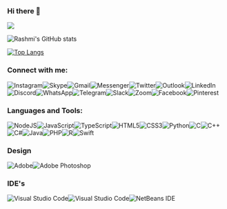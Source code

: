 ### Hi there 👋

![](https://komarev.com/ghpvc/?username=rashmi-jay)


![Rashmi's GitHub stats](https://github-readme-stats.vercel.app/api?username=rashmi-jay&show_icons=true&theme=tokyonight)

[![Top Langs](https://github-readme-stats.vercel.app/api/top-langs/?username=rashmi-jay)](https://github.com/rashmi-jay/github-readme-stats)

### Connect with me:

<img alt="Instagram" src="https://img.shields.io/badge/<handle>-%23E4405F.svg?style=for-the-badge&logo=Instagram&logoColor=white"/><img alt="Skype" src="https://img.shields.io/badge/Skype-%2300AFF0.svg?style=for-the-badge&logo=Skype&logoColor=white"/><img alt="" src="https://img.shields.io/badge/Snapchat-%23FFFC00.svg?style=for-the-badge&logo=Snapchat&logoColor=white"/><img alt="Gmail" src="https://img.shields.io/badge/Gmail-D14836?style=for-the-badge&logo=gmail&logoColor=white" /><img alt="Messenger" src="https://img.shields.io/badge/Messenger-00B2FF?style=for-the-badge&logo=messenger&logoColor=white" /><img alt="Twitter" src="https://img.shields.io/badge/<handle>-%231DA1F2.svg?style=for-the-badge&logo=Twitter&logoColor=white"/><img alt="Outlook" src="https://img.shields.io/badge/Microsoft_Outlook-0078D4?style=for-the-badge&logo=microsoft-outlook&logoColor=white" /><img alt="LinkedIn" src="https://img.shields.io/badge/linkedin-%230077B5.svg?style=for-the-badge&logo=linkedin&logoColor=white"/><img alt="Discord" src="https://img.shields.io/badge/%3CServer%3E-%237289DA.svg?style=for-the-badge&logo=discord&logoColor=white"/><img alt="WhatsApp" src="https://img.shields.io/badge/WhatsApp-25D366?style=for-the-badge&logo=whatsapp&logoColor=white"/><img alt="Telegram" src="https://img.shields.io/badge/Telegram-2CA5E0?style=for-the-badge&logo=telegram&logoColor=white" /><img alt="Slack" src="https://img.shields.io/badge/Slack-4A154B?style=for-the-badge&logo=slack&logoColor=white" /><img alt="Zoom" src="https://img.shields.io/badge/Zoom-2D8CFF?style=for-the-badge&logo=zoom&logoColor=white" /><img alt="Facebook" src="https://img.shields.io/badge/Facebook-%231877F2.svg?style=for-the-badge&logo=Facebook&logoColor=white"/><img alt="Pinterest" src="https://img.shields.io/badge/<handle >-%23E60023.svg?style=for-the-badge&logo=Pinterest&logoColor=white"/>

  
### Languages and Tools:

<img alt="NodeJS" src="https://img.shields.io/badge/node.js-%2343853D.svg?style=for-the-badge&logo=node-dot-js&logoColor=white"><img alt="JavaScript" src="https://img.shields.io/badge/javascript-%23323330.svg?style=for-the-badge&logo=javascript&logoColor=%23F7DF1E"><img alt="TypeScript" src="https://img.shields.io/badge/typescript-%23007ACC.svg?style=for-the-badge&logo=typescript&logoColor=white"><img alt="HTML5" src="https://img.shields.io/badge/html5-%23E34F26.svg?style=for-the-badge&logo=html5&logoColor=white"><img alt="CSS3" src="https://img.shields.io/badge/css3-%231572B6.svg?style=for-the-badge&logo=css3&logoColor=white"><img alt="Python" src="https://img.shields.io/badge/python-%2314354C.svg?style=for-the-badge&logo=python&logoColor=white"><img alt="C" src="https://img.shields.io/badge/c-%2300599C.svg?style=for-the-badge&logo=c&logoColor=white"><img alt="C++" src="https://img.shields.io/badge/c++-%2300599C.svg?style=for-the-badge&logo=c%2B%2B&logoColor=white"><img alt="C#" src="https://img.shields.io/badge/c%23-%23239120.svg?style=for-the-badge&logo=c-sharp&logoColor=white"><img alt="Java" src="https://img.shields.io/badge/java-%23ED8B00.svg?style=for-the-badge&logo=java&logoColor=white"><img alt="PHP" src="https://img.shields.io/badge/php-%23777BB4.svg?style=for-the-badge&logo=php&logoColor=white"/><img alt="R" src="https://img.shields.io/badge/r-%23276DC3.svg?style=for-the-badge&logo=r&logoColor=white"/><img alt="Swift" src="https://img.shields.io/badge/swift-%23FA7343.svg?style=for-the-badge&logo=swift&logoColor=white"/>

### Design

<img alt="Adobe" src="https://img.shields.io/badge/adobe-%23FF0000.svg?style=for-the-badge&logo=adobe&logoColor=white"/><img alt="Adobe Photoshop" src="https://img.shields.io/badge/adobephotoshop-%2331A8FF.svg?style=for-the-badge&logo=adobephotoshop&logoColor=white"/>

### IDE's

<img alt="Visual Studio Code" src="https://img.shields.io/badge/VisualStudioCode-0078d7.svg?style=for-the-badge&logo=visual-studio-code&logoColor=white"/><img alt="Visual Studio Code" src="https://img.shields.io/badge/VisualStudioCode-0078d7.svg?style=for-the-badge&logo=visual-studio-code&logoColor=white"/><img alt="NetBeans IDE" src="https://img.shields.io/badge/NetBeansIDE-1B6AC6.svg?style=for-the-badge&logo=apache-netbeans-ide&logoColor=white"/>

<!--
**rashmi-jay/rashmi-jay** is a ✨ _special_ ✨ repository because its `README.md` (this file) appears on your GitHub profile.

Here are some ideas to get you started:

- 🔭 I’m currently working on ...
- 🌱 I’m currently learning ...
- 👯 I’m looking to collaborate on ...
- 🤔 I’m looking for help with ...
- 💬 Ask me about ...
- 📫 How to reach me: ...
- 😄 Pronouns: ...
- ⚡ Fun fact: ...
-->
